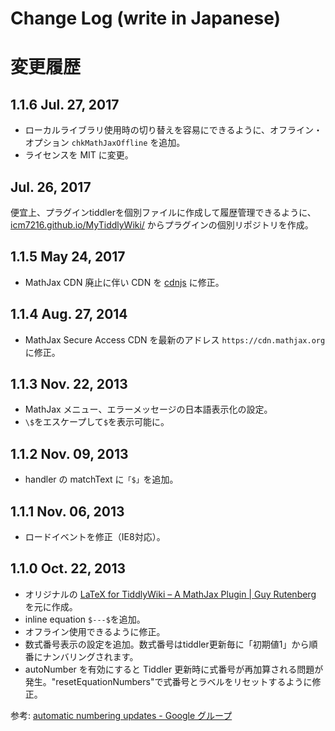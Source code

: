 # Change Log (write in Japanese)

# 変更履歴

##  1.1.6 Jul. 27, 2017

*   ローカルライブラリ使用時の切り替えを容易にできるように、オフライン・オプション `chkMathJaxOffline` を追加。
*   ライセンスを MIT に変更。

## Jul. 26, 2017

便宜上、プラグインtiddlerを個別ファイルに作成して履歴管理できるように、[icm7216.github.io/MyTiddlyWiki/](https://icm7216.github.io/MyTiddlyWiki/) からプラグインの個別リポジトリを作成。

##  1.1.5 May 24, 2017

*   MathJax CDN 廃止に伴い CDN を [cdnjs](https://cdnjs.com/) に修正。

## 1.1.4 Aug. 27, 2014

*   MathJax Secure Access CDN を最新のアドレス `https://cdn.mathjax.org` に修正。

## 1.1.3 Nov. 22, 2013

*   MathJax メニュー、エラーメッセージの日本語表示化の設定。
*   `\$`をエスケープして`$`を表示可能に。

## 1.1.2 Nov. 09, 2013

*   handler の matchText に`「$」`を追加。

## 1.1.1 Nov. 06, 2013

*   ロードイベントを修正（IE8対応）。


## 1.1.0 Oct. 22, 2013

*   オリジナルの [LaTeX for TiddlyWiki – A MathJax Plugin | Guy Rutenberg](https://www.guyrutenberg.com/2011/06/25/latex-for-tiddlywiki-a-mathjax-plugin/) を元に作成。
*   inline equation `$---$`を追加。
*   オフライン使用できるように修正。
*   数式番号表示の設定を追加。数式番号はtiddler更新毎に「初期値1」から順番にナンバリングされます。
*   autoNumber を有効にすると Tiddler 更新時に式番号が再加算される問題が発生。"resetEquationNumbers"で式番号とラベルをリセットするように修正。  

参考: [automatic numbering updates - Google グループ](https://groups.google.com/d/searchin/mathjax-users/equationNumbers/mathjax-users/kzOOFw1qtxw/5ywOF87P-KEJ)


